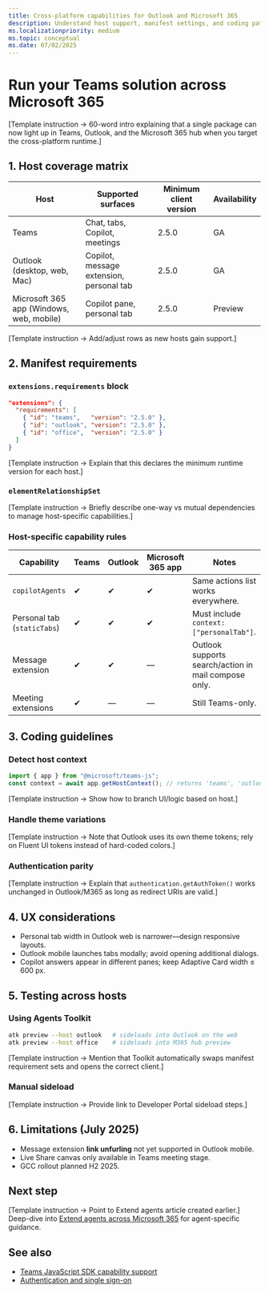 ```yaml
---
title: Cross-platform capabilities for Outlook and Microsoft 365  
description: Understand host support, manifest settings, and coding patterns that let your Teams apps and agents run seamlessly in Outlook and the Microsoft 365 app.  
ms.localizationpriority: medium  
ms.topic: conceptual
ms.date: 07/02/2025  
---
```

# Run your Teams solution across Microsoft 365  

[Template instruction → 60-word intro explaining that a single package can now light up in Teams, Outlook, and the Microsoft 365 hub when you target the cross-platform runtime.]

## 1. Host coverage matrix  

| Host | Supported surfaces | Minimum client version | Availability |  
|------|--------------------|------------------------|--------------|  
| Teams | Chat, tabs, Copilot, meetings | 2.5.0 | GA |  
| Outlook (desktop, web, Mac) | Copilot, message extension, personal tab | 2.5.0 | GA |  
| Microsoft 365 app (Windows, web, mobile) | Copilot pane, personal tab | 2.5.0 | Preview |

[Template instruction → Add/adjust rows as new hosts gain support.]

## 2. Manifest requirements  

### `extensions.requirements` block  

```json
"extensions": {
  "requirements": [
    { "id": "teams",   "version": "2.5.0" },
    { "id": "outlook", "version": "2.5.0" },
    { "id": "office",  "version": "2.5.0" }
  ]
}
```  

[Template instruction → Explain that this declares the minimum runtime version for each host.]

### `elementRelationshipSet`  

[Template instruction → Briefly describe one-way vs mutual dependencies to manage host-specific capabilities.]

### Host-specific capability rules  

| Capability | Teams | Outlook | Microsoft 365 app | Notes |  
|------------|-------|---------|----------|-------|  
| `copilotAgents` | ✔ | ✔ | ✔ | Same actions list works everywhere. |  
| Personal tab (`staticTabs`) | ✔ | ✔ | ✔ | Must include `context: ["personalTab"]`. |  
| Message extension | ✔ | ✔ | — | Outlook supports search/action in mail compose only. |  
| Meeting extensions | ✔ | — | — | Still Teams-only. |

## 3. Coding guidelines  

### Detect host context  

```ts
import { app } from "@microsoft/teams-js";
const context = await app.getHostContext(); // returns 'teams', 'outlook', or 'office'
```

[Template instruction → Show how to branch UI/logic based on host.]

### Handle theme variations  

[Template instruction → Note that Outlook uses its own theme tokens; rely on Fluent UI tokens instead of hard-coded colors.]

### Authentication parity  

[Template instruction → Explain that `authentication.getAuthToken()` works unchanged in Outlook/M365 as long as redirect URIs are valid.]

## 4. UX considerations  

- Personal tab width in Outlook web is narrower—design responsive layouts.  
- Outlook mobile launches tabs modally; avoid opening additional dialogs.  
- Copilot answers appear in different panes; keep Adaptive Card width ≤ 600 px.

## 5. Testing across hosts  

### Using Agents Toolkit  

```bash
atk preview --host outlook   # sideloads into Outlook on the web
atk preview --host office    # sideloads into M365 hub preview
```  

[Template instruction → Mention that Toolkit automatically swaps manifest requirement sets and opens the correct client.]

### Manual sideload

[Template instruction → Provide link to Developer Portal sideload steps.]

## 6. Limitations (July 2025)  

- Message extension **link unfurling** not yet supported in Outlook mobile.
- Live Share canvas only available in Teams meeting stage.
- GCC rollout planned H2 2025.

## Next step  

[Template instruction → Point to Extend agents article created earlier.]  
Deep-dive into [Extend agents across Microsoft 365](../integrate/extend-agents-across-microsoft-365-outline.md) for agent-specific guidance.

## See also  

- [Teams JavaScript SDK capability support](../reference/sdk-and-api-reference-hub-outline.md)  
- [Authentication and single sign-on](../integrate/authentication-sso-outline.md)

